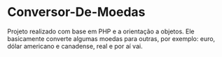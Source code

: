 # Conversor-De-Moedas

Projeto realizado com base em PHP e a orientação a objetos. Ele basicamente converte algumas moedas para outras, por exemplo: euro, dólar americano e canadense, real e por aí vai.